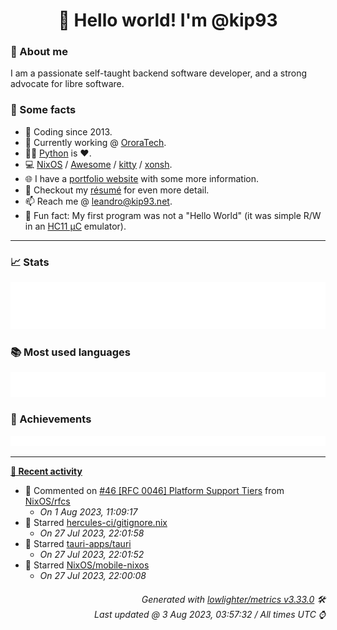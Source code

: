 <!-- README template, populated using this action:
     https://github.com/kip93/kip93/blob/main/.github/workflows/readme.yml. -->

<h1 align="center">👋 Hello world! I'm @kip93</h1> <!-- LOGIN => username -->

### 👤 About me

I am a passionate self-taught backend software developer, and a strong advocate for libre software.


### 💬 Some facts

* 📅 Coding since 2013.
* 💼 Currently working @ [OroraTech](https://ororatech.com/).
* 👨‍💻 [Python](https://github.com/search?q=user%3Akip93&l=python) is ❤️. <!-- LOGIN => username -->
* 💻 [NixOS](https://github.com/NixOS/) /
     [Awesome](https://github.com/awesomeWM/) /
     [kitty](https://github.com/kovidgoyal/kitty/) /
     [xonsh](https://github.com/xonsh/).
* 🌐 I have a [portfolio website](https://kip93.net/) with some more information.
* 📝 Checkout my [résumé](https://kip93.net/resume/) for even more detail.
* 📫 Reach me @ [leandro@kip93.net](mailto:leandro@kip93.net).
* 🎲 Fun fact: My first program was not a "Hello World" (it was simple R/W in an [HC11 µC](https://en.wikipedia.org/wiki/68HC11) emulator).


-----------------------------------------------------------------------------------------------------------------------


### 📈 Stats

![](./stats.svg)


### 📚 Most used languages <!-- by percentage, in decreasing order -->

![](./languages.svg)


### 🏅 Achievements

![](./achievements.svg)


-----------------------------------------------------------------------------------------------------------------------


**[📰 Recent activity](https://github.com/kip93)**
* 💬 Commented on [#46 [RFC 0046] Platform Support Tiers](https://github.com/NixOS/rfcs/issues/46) from [NixOS/rfcs](https://github.com/NixOS/rfcs)
  * *On 1 Aug 2023, 11:09:17*
* 🌟 Starred [hercules-ci/gitignore.nix](https://github.com/hercules-ci/gitignore.nix)
  * *On 27 Jul 2023, 22:01:58*
* 🌟 Starred [tauri-apps/tauri](https://github.com/tauri-apps/tauri)
  * *On 27 Jul 2023, 22:01:52*
* 🌟 Starred [NixOS/mobile-nixos](https://github.com/NixOS/mobile-nixos)
  * *On 27 Jul 2023, 22:00:08*
 <!-- Last activity -->


<h6 align="right"><em>
    Generated with <a href="https://github.com/lowlighter/metrics/tree/latest/">lowlighter/metrics v3.33.0</a> 🛠️<br> <!-- VERSION => MAJOR.minor.patch -->
    Last updated @ 3 Aug 2023, 03:57:32 / All times UTC ⌚ <!-- meta.generated => DD/MM/YYYY, hh:mm -->
</em></h6>
